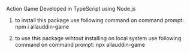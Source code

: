 Action Game Developed in TypeScript using Node.js


1. to install this package use following command on command prompt:
npm i allauddin-game

2. to use this package wihtout installing on local system use following command on command prompt:
npx allauddin-game